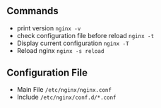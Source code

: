 #
## Commands
- print version `nginx -v` 
- check configuration file before reload `nginx -t`
- Display current configuration `nginx -T`
- Reload nginx `nginx -s reload`
## Configuration File
- Main File `/etc/nginx/nginx.conf`
- Include `/etc/nginx/conf.d/*.conf`


